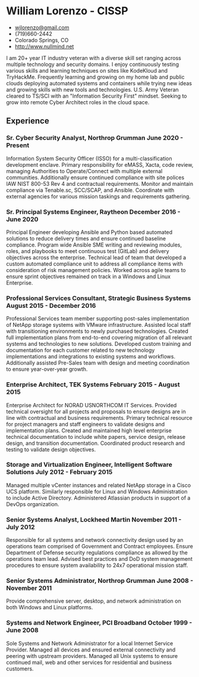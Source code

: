 <!-- Contact Details -->
# William Lorenzo - CISSP
- <wjlorenzo@gmail.com>
- (719)660-2442
- Colorado Springs, CO
- <http://www.nullmind.net>

<!-- summary -->
I am 20+ year IT industry veteran with a diverse skill set ranging across multiple technology and security domains. I enjoy continuously testing various skills and learning techniques on sites like KodeKloud and TryHackMe. Frequently learning and growing on my home lab and public clouds deploying automated systems and containers while trying new ideas and growing skills with new tools and technologies. U.S. Army Veteran cleared to TS/SCI with an "Information Security First" mindset. Seeking to grow into remote Cyber Architect roles in the cloud space.

## Experience

### <span>Sr. Cyber Security Analyst, Northrop Grumman</span> <span>June 2020 - Present</span>

Information System Security Officer (ISSO) for a multi-classification development enclave. Primary responsibility for eMASS, Xacta, code review, managing Authorities to Operate/Connect with multiple external communities. Additionally ensure continued compliance with site polices IAW NIST 800-53 Rev 4 and contractual requirements. Monitor and maintain compliance via Tenable.sc, SCC/SCAP, and Ansible. Coordinate with external agencies for various mission taskings and requirements gathering.

### <span>Sr. Principal Systems Engineer, Raytheon</span> <span>December 2016 - June 2020</span>

Principal Engineer developing Ansible and Python based automated solutions to reduce delivery times and ensure continued baseline compliance. Program wide Ansible SME writing and reviewing modules, roles, and playbooks to meet continuous test (GitLab) and delivery objectives across the enterprise. Technical lead of team that developed a custom automated compliance unit to address all compliance items with consideration of risk management policies. Worked across agile teams to ensure sprint objectives remained on track in a Windows and Linux Enterprise. 

### <span>Professional Services Consultant, Strategic Business Systems</span> <span>August 2015 - December 2016</span>

Professional Services team member supporting post-sales implementation of NetApp storage systems with VMware infrastructure. Assisted local staff with transitioning environments to newly purchased technologies. Created full implementation plans from end-to-end covering migration of all relevant systems and technologies to new solutions. Developed custom training and documentation for each customer related to new technology implementations and integrations to existing systems and workflows. Additionally assisted Pre-Sales team with design and meeting coordination to ensure year-over-year growth.

### <span>Enterprise Architect, TEK Systems</span> <span>February 2015 - August 2015</span>

Enterprise Architect for NORAD USNORTHCOM IT Services. Provided technical oversight for all projects and proposals to ensure designs are in line with contractual and business requirements. Primary technical resource for project managers and staff engineers to validate designs and implementation plans. Created and maintained high level enterprise technical documentation to include white papers, service design, release design, and transition documentation. Coordinated product research and testing to validate design objectives.

### <span>Storage and Virtualization Engineer, Intelligent Software Solutions</span> <span>July 2012 - February 2015</span>

Managed multiple vCenter instances and related NetApp storage in a Cisco UCS platform. Similarly responsible for Linux and Windows Administration to include Active Directory. Administered Atlassian products in support of a DevOps organization.

### <span>Senior Systems Analyst, Lockheed Martin</span> <span>November 2011 - July 2012</span>

Responsible for all systems and network connectivity design used by an operations team comprised of Government and Contract employees. Ensure Department of Defense security regulations compliance as allowed by the operations team lead. Advised best practices and DoD system management procedures to ensure system availability to 24x7 operational mission staff.

### <span>Senior Systems Administrator, Northrop Grumman</span> <span>June 2008 - November 2011</span>

Provide comprehensive server, desktop, and network administration on both Windows and Linux platforms.

### <span>Systems and Network Engineer, PCI Broadband</span> <span>October 1999 - June 2008</span>

Sole Systems and Network Administrator for a local Internet Service Provider. Managed all devices and ensured external connectivity and peering with upstream providers. Managed all Unix systems to ensure continued mail, web and other services for residential and business customers.
